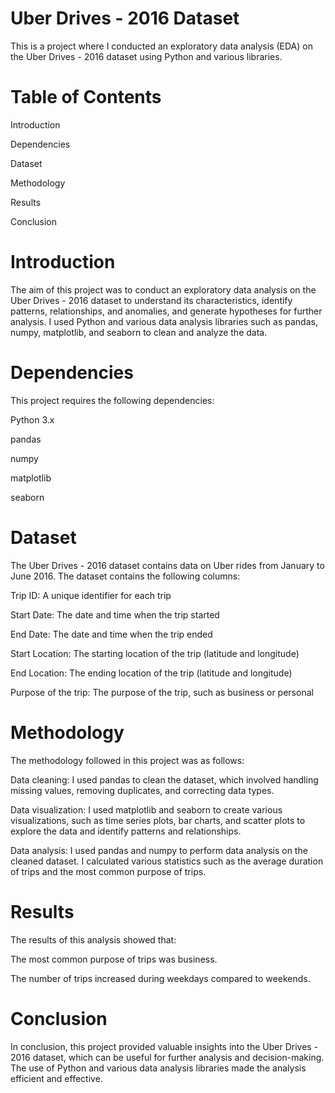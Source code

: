 
# Uber Drives - 2016 Dataset
This is a project where I conducted an exploratory data analysis (EDA) on the Uber Drives - 2016 dataset using Python and various libraries.

# Table of Contents
Introduction

Dependencies

Dataset

Methodology

Results

Conclusion
# Introduction
The aim of this project was to conduct an exploratory data analysis on the Uber Drives - 2016 dataset to understand its characteristics, identify patterns, relationships, and anomalies, and generate hypotheses for further analysis. I used Python and various data analysis libraries such as pandas, numpy, matplotlib, and seaborn to clean and analyze the data.

# Dependencies
This project requires the following dependencies:

Python 3.x

pandas

numpy

matplotlib

seaborn

# Dataset
The Uber Drives - 2016 dataset contains data on Uber rides from January to June 2016. The dataset contains the following columns:

Trip ID: A unique identifier for each trip

Start Date: The date and time when the trip started

End Date: The date and time when the trip ended

Start Location: The starting location of the trip (latitude and longitude)

End Location: The ending location of the trip (latitude and longitude)

Purpose of the trip: The purpose of the trip, such as business or personal

# Methodology
The methodology followed in this project was as follows:

Data cleaning: I used pandas to clean the dataset, which involved handling missing values, removing duplicates, and correcting data types.

Data visualization: I used matplotlib and seaborn to create various visualizations, such as time series plots, bar charts, and scatter plots to explore the data and identify patterns and relationships.

Data analysis: I used pandas and numpy to perform data analysis on the cleaned dataset. I calculated various statistics such as the average duration of trips and the most common purpose of trips.

# Results
The results of this analysis showed that:

The most common purpose of trips was business.

The number of trips increased during weekdays compared to weekends.

# Conclusion
In conclusion, this project provided valuable insights into the Uber Drives - 2016 dataset, which can be useful for further analysis and decision-making. The use of Python and various data analysis libraries made the analysis efficient and effective.



